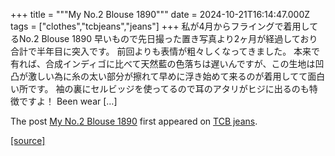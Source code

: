 +++
title = """My No.2 Blouse 1890"""
date = 2024-10-21T16:14:47.000Z
tags = ["clothes","tcbjeans","jeans"]
+++
私が4月からフライングで着用してるNo.2 Blouse 1890 早いもので先日撮った置き写真より2ヶ月が経過しており合計で半年目に突入です。 前回よりも表情が粗々しくなってきました。 本来で有れば、合成インディゴに比べて天然藍の色落ちは遅いんですが、この生地は凹凸が激しい為に糸の太い部分が擦れて早めに浮き始めて来るのが着用してて面白い所です。 袖の裏にセルビッジを使ってるので耳のアタリがヒジに出るのも特徴ですよ！ Been wear \[…\]

The post [My No.2 Blouse 1890](http://tcbjeans.com/2024/10/22/49619) first appeared on [TCB jeans](http://tcbjeans.com).

[[source]](http://tcbjeans.com/2024/10/22/49619)
